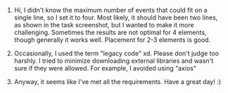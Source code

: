 1) Hi, I didn't know the maximum number of events that could fit on a single line, 
so I set it to four. Most likely, it should have been two lines, 
as shown in the task screenshot, but I wanted to make it more challenging. 
Sometimes the results are not optimal for 4 elements, though generally it works well. 
Placement for 2-3 elements is good.

2) Occasionally, I used the term "legacy code" xd. 
Please don't judge too harshly. I tried to minimize downloading external libraries 
and wasn't sure if they were allowed. For example, I avoided using "axios"

3) Anyway, it seems like I've met all the requirements. Have a great day! :)
